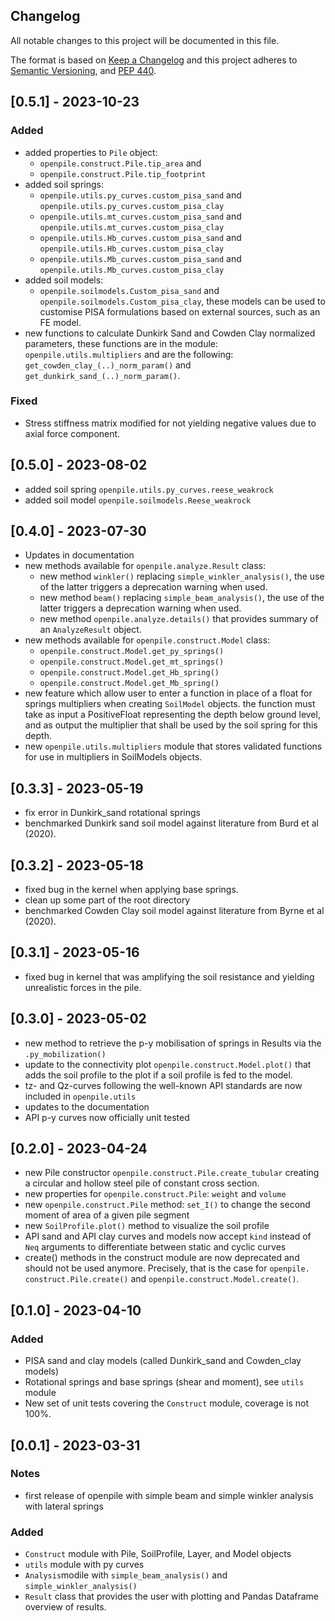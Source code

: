 Changelog
---------

All notable changes to this project will be documented in this file.

The format is based on [Keep a Changelog](http://keepachangelog.com/)
and this project adheres to [Semantic Versioning](http://semver.org/),
and [PEP 440](https://www.python.org/dev/peps/pep-0440/).

## [0.5.1] - 2023-10-23

### Added 
- added properties to `Pile` object: 
  - `openpile.construct.Pile.tip_area` and
  - `openpile.construct.Pile.tip_footprint`
- added soil springs: 
  - `openpile.utils.py_curves.custom_pisa_sand` and `openpile.utils.py_curves.custom_pisa_clay`
  - `openpile.utils.mt_curves.custom_pisa_sand` and `openpile.utils.mt_curves.custom_pisa_clay`
  - `openpile.utils.Hb_curves.custom_pisa_sand` and `openpile.utils.Hb_curves.custom_pisa_clay`
  - `openpile.utils.Mb_curves.custom_pisa_sand` and `openpile.utils.Mb_curves.custom_pisa_clay`
- added soil models:
  - `openpile.soilmodels.Custom_pisa_sand` and `openpile.soilmodels.Custom_pisa_clay`, these models can be used to customise PISA formulations based on external sources, such as an FE model. 
- new functions to calculate Dunkirk Sand and Cowden Clay normalized parameters, these functions are in the module: `openpile.utils.multipliers` and are the following: `get_cowden_clay_(..)_norm_param()` and `get_dunkirk_sand_(..)_norm_param()`.

### Fixed 
- Stress stiffness matrix modified for not yielding negative values due to axial force component. 


## [0.5.0] - 2023-08-02  
- added soil spring `openpile.utils.py_curves.reese_weakrock`
- added soil model `openpile.soilmodels.Reese_weakrock`

## [0.4.0] - 2023-07-30 
- Updates in documentation
- new methods available for `openpile.analyze.Result` class:
  - new method `winkler()` replacing `simple_winkler_analysis()`, the use of the latter triggers a deprecation warning when used.
  - new method `beam()` replacing `simple_beam_analysis()`, the use of the latter triggers a deprecation warning when used.
  - new method `openpile.analyze.details()` that provides summary of an `AnalyzeResult` object.
- new methods available for `openpile.construct.Model` class:
  - `openpile.construct.Model.get_py_springs()`
  - `openpile.construct.Model.get_mt_springs()`
  - `openpile.construct.Model.get_Hb_spring()`
  - `openpile.construct.Model.get_Mb_spring()`
- new feature which allow user to enter a function in place of a float for springs multipliers when creating `SoilModel` objects. the function must take as input a PositiveFloat representing the depth below ground level, and as output the multiplier that shall be used by the soil spring for this depth.
- new `openpile.utils.multipliers` module that stores validated functions for use in multipliers in SoilModels objects.

## [0.3.3] - 2023-05-19 
- fix error in Dunkirk_sand rotational springs
- benchmarked Dunkirk sand soil model against literature from Burd et al (2020). 

## [0.3.2] - 2023-05-18 
- fixed bug in the kernel when applying base springs.
- clean up some part of the root directory
- benchmarked Cowden Clay soil model against literature from Byrne et al (2020).

## [0.3.1] - 2023-05-16 
- fixed bug in kernel that was amplifying the soil resistance and yielding unrealistic forces in the
  pile.

## [0.3.0] - 2023-05-02 
- new method to retrieve the p-y mobilisation of springs in Results via the `.py_mobilization()`
- update to the connectivity plot `openpile.construct.Model.plot()` that adds the soil profile to the plot 
  if a soil profile is fed to the model.
- tz- and Qz-curves following the well-known API standards are now included in `openpile.utils`
- updates to the documentation
- API p-y curves now officially unit tested

## [0.2.0] - 2023-04-24
- new Pile constructor `openpile.construct.Pile.create_tubular` creating a 
  circular and hollow steel pile of constant cross section.
- new properties for `openpile.construct.Pile`: `weight` and `volume`
- new `openpile.construct.Pile` method: `set_I()` to change the second moment of area of a given pile segment
- new `SoilProfile.plot()` method to visualize the soil profile
- API sand and API clay curves and models now accept `kind` instead of `Neq` arguments to differentiate between 
  static and cyclic curves
- create() methods in the construct module are now deprecated and should not be used anymore. Precisely, that is the 
  case for `openpile.  construct.Pile.create()` and `openpile.construct.Model.create()`. 

## [0.1.0] - 2023-04-10
### Added
- PISA sand and clay models (called Dunkirk_sand and Cowden_clay models)
- Rotational springs and base springs (shear and moment), see `utils` module
- New set of unit tests covering the `Construct` module, coverage is not 100%.

## [0.0.1] - 2023-03-31
### Notes
- first release of openpile with simple beam and simple winkler analysis with lateral springs

### Added
- `Construct` module with Pile, SoilProfile, Layer, and Model objects
- `utils` module with py curves
- `Analysis`modile with `simple_beam_analysis()` and `simple_winkler_analysis()`
- `Result` class that provides the user with plotting and Pandas Dataframe overview of results. 
